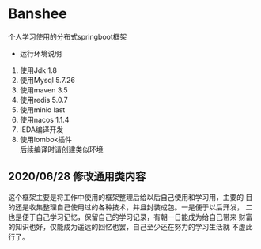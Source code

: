# Banshee
个人学习使用的分布式springboot框架

* 运行环境说明  
 1. 使用Jdk 1.8  
 2. 使用Mysql 5.7.26  
 2. 使用maven 3.5  
 3. 使用redis 5.0.7  
 4. 使用minio last  
 5. 使用nacos 1.1.4  
 6. IEDA编译开发  
 7. 使用lombok插件  
后续编译时请创建类似环境

## 2020/06/28 修改通用类内容
这个框架主要是将工作中使用的框架整理后给以后自己使用和学习用，主要的
目的还是收集整理自己使用过的各种技术，并且封装成包。一是便于以后开发，
二也是便于自己学习记忆，保留自己的学习记录，有朝一日能成为给自己带来
财富的知识也好，仅能成为遥远的回忆也罢，自己至少还在努力的学习生活就
不虚此行了。

